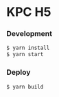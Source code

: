 # KPC H5

### Development

```bash
$ yarn install
$ yarn start
```

### Deploy

```bash
$ yarn build
```